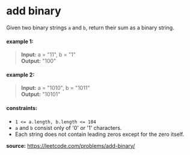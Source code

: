 # add binary
Given two binary strings `a` and `b`, return their sum as a binary string.

#### example 1:
> **Input:** a = "11", b = "1"  
> **Output:** "100"

#### example 2:
> **Input:** a = "1010", b = "1011"  
> **Output:** "10101"

#### constraints:
* `1 <= a.length, b.length <= 104`
* `a` and `b` consist only of '0' or '1' characters.
* Each string does not contain leading zeros except for the zero itself.

**source:**
https://leetcode.com/problems/add-binary/
